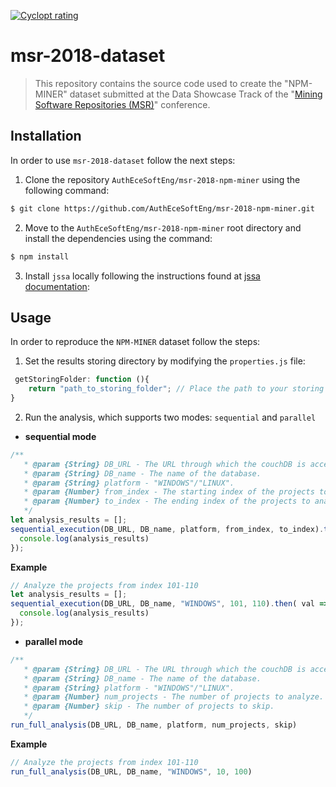 [![Cyclopt rating](https://qaas.cyclopt.com/api/projects/5b0d25d8d9f77a0004f0c108/badge)](https://qaas.cyclopt.com)

# msr-2018-dataset
> This repository contains the source code used to create the "NPM-MINER" dataset submitted at the Data Showcase Track of the "[Mining Software Repositories (MSR)](https://2018.msrconf.org/)" conference.

## Installation
In order to use `msr-2018-dataset` follow the next steps:
1. Clone the repository `AuthEceSoftEng/msr-2018-npm-miner` using the following command:
```sh
$ git clone https://github.com/AuthEceSoftEng/msr-2018-npm-miner.git
```
2. Move to the `AuthEceSoftEng/msr-2018-npm-miner` root directory and install the dependencies using the command:
```sh
$ npm install
```
3. Install `jssa` locally following the instructions found at [jssa documentation](https://github.com/cyclopt/jssa/blob/master/README.md):

## Usage
In order to reproduce the `NPM-MINER` dataset follow the steps:
1. Set the results storing directory by modifying the `properties.js` file:
```javascript
 getStoringFolder: function (){
    return "path_to_storing_folder"; // Place the path to your storing folder
}
```
2. Run the analysis, which supports two modes: `sequential` and `parallel`
- **sequential mode**
```javascript
/**
   * @param {String} DB_URL - The URL through which the couchDB is accessible.
   * @param {String} DB_name - The name of the database.
   * @param {String} platform - "WINDOWS"/"LINUX".
   * @param {Number} from_index - The starting index of the projects to analyze.
   * @param {Number} to_index - The ending index of the projects to analyze.
   */
let analysis_results = [];
sequential_execution(DB_URL, DB_name, platform, from_index, to_index).then( val =>{
  console.log(analysis_results)
});
```
**Example**
```javascript
// Analyze the projects from index 101-110
let analysis_results = [];
sequential_execution(DB_URL, DB_name, "WINDOWS", 101, 110).then( val =>{
  console.log(analysis_results)
});
```
- **parallel mode**
```javascript
/**
   * @param {String} DB_URL - The URL through which the couchDB is accessible.
   * @param {String} DB_name - The name of the database.
   * @param {String} platform - "WINDOWS"/"LINUX".
   * @param {Number} num_projects - The number of projects to analyze.
   * @param {Number} skip - The number of projects to skip.
   */
run_full_analysis(DB_URL, DB_name, platform, num_projects, skip)
```
**Example**
```javascript
// Analyze the projects from index 101-110
run_full_analysis(DB_URL, DB_name, "WINDOWS", 10, 100)
```
